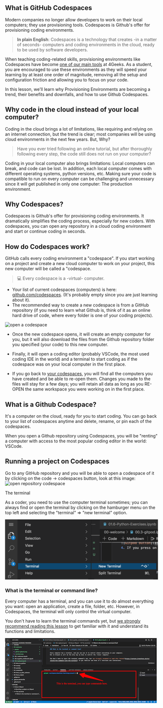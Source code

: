 ## What is GitHub Codespaces

Modern companies no longer allow developers to work on their local computers; they use provisioning tools. Codespaces is Github's offer for provisioning coding environments. 

> **In plain English**: Codespaces is a technology that creates -in a matter of seconds- computers and coding environments in the cloud, ready to be used by software developers.

When teaching coding-related skills, provisioning environments like Codespaces have become [one of our main tools](https://4geeks.com/lesson/4geeks-teaching-tools) at 4Geeks. As a student, you are encouraged to use these environments as they will speed your learning by at least one order of magnitude, removing all the setup and configuration friction and allowing you to focus on your code.

In this lesson, we'll learn why Provisioning Environments are becoming a trend, their benefits and downfalls, and how to use Github Codespaces.

## Why code in the cloud instead of your local computer?

Coding in the cloud brings a lot of limitations, like requiring and relying on an internet connection, but the trend is clear; most companies will be using cloud environments in the next few years. But, Why?

> Have you ever tried following an online tutorial, but after thoroughly following every step, the code still does not run on your computer?

Coding in your local computer also brings limitations: Local computers can break, and code can be lost. In addition, each local computer comes with different operating systems, python versions, etc. Making sure your code is compatible to run on every computer can be challenging and unnecessary since it will get published in only one computer: The production environment.

## Why Codespaces?

Codespaces is Github's offer for provisioning coding environments. It dramatically simplifies the coding process, especially for new coders.
With codespaces, you can open any repository in a cloud coding environment and start or continue coding in seconds.

## How do Codespaces work?

GitHub calls every coding environment a "codespace". If you start working on a project and create a new cloud computer to work on your project, this new computer will be called a "codespace. 

> 💻 Every codespace is a -virtual- computer.

- Your list of current codespaces (computers) is here: [github.com/codespaces](https://github.com/codespaces). (It's probably empty since you are just learning about it).
- The recommended way to create a new codespace is from a GitHub repository (if you need to learn what Github is, think of it as an online hard drive of code, where every folder is one of your coding projects).

![open a codespace](https://github.com/breatheco-de/content/blob/master/src/assets/images/create-codespace.gif?raw=true)

- Once the new codespace opens, it will create an empty computer for you, but it will also download the files from the Github repository folder you specified (your code) to this new computer.

- Finally, it will open a coding editor (probably VSCode, the most used coding IDE in the world) and a terminal to start coding as if the codespace was on your local computer in the first place.

- If you go back to [your codespaces](https://github.com/codespaces), you will find all the computers you have created and be able to re-open them. Changes you made to the files will stay for a few days; you will retain all data as long as you RE-OPEN the same workspace you were working on in the first place.

## What is a Github Codespace?

It's a computer on the cloud, ready for you to start coding. You can go back to your list of codespaces anytime and delete, rename, or pin each of the codespaces.

When you open a Github repository using Codespaces, you will be "renting" a computer with access to the most popular coding editor in the world: VSCode.

## Running a project on Codespaces

Go to any GitHub repository and you will be able to open a codespace of it by clicking on the code -> codespaces button, look at this image:
![open repository codespace](https://github.com/breatheco-de/content/blob/master/src/assets/images/open-codespace.png)

The terminal

As a coder, you need to use the computer terminal sometimes; you can always find or open the terminal by clicking on the hamburger menu on the top left and selecting the "terminal" => "new terminal" option.

![](https://github.com/breatheco-de/content/raw/master/src/assets/images/terminal.png?raw=true)

### What is the terminal or command line?

Every computer has a terminal, and you can use it to do almost everything you want: open an application, create a file, folder, etc. However, in Codespaces, the terminal will only control the virtual computer.

You don't have to learn the terminal commands yet, but [we strongly recommend reading this lesson](https://4geeks.com/lesson/the-command-line-the-terminal) to get familiar with it and understand its functions and limitations.

![terminal command](https://github.com/breatheco-de/content/blob/master/src/assets/images/terminal-command.png?raw=true)
